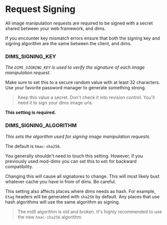 # Request Signing

All image manipulation requests are required to be signed with a secret
shared between your web framework, and dims.

If you encounter key mismatch errors ensure that both the signing key and signing algorithm are the
same between the client, and dims.

### DIMS_SIGNING_KEY

*The `DIMS_SIGNING_KEY` is used to verify the signature of each image manipulation request.*

Make sure to set this to a secure random value with at least 32 characters. Use your favorite
password manager to generate something strong.

> Keep this value a secret. Don't check it into revision control. You'll
> need it to sign your dims image urls.

**This setting is required.**

### DIMS_SIGNING_ALGORITHM

*This sets the algorithm used for signing image manipulation requests.*

The default is `hmac-sha256`.

You generally shouldn't need to touch this setting. However, if you previously used
mod-dims you can set this to `md5` for backward compatibility.

Changing this will cause all signatures to change. This will most likely bust whatever
cache you have in from of dims. Be careful.

This setting also affects places where dims needs as hash. For example, `Etag` headers
will be generated with `sha256` by default. Any places that use hash algorithms will
use the same algorithm as signing.

> The md5 algorithm is old and broken. It's highly recommended to use the new
> `hmac-sha256` algorithm.